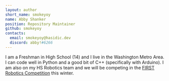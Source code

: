 ```yaml
---
layout: author
short_name: smokeyoy
name: Abby Shanker
position: Repository Maintainer
github: smokeyoy
contacts:
  email: smokeyoy@hasidic.dev
  discord: abby!#6266
---
```


I am a Freshman in High School (14) and I live in the Washington Metro Area. I can code well in Python and a good bit of C++ (specifically with Arduino). I am also on my HS Robotics team and we will be competing in the [FIRST Robotics Competition](https://www.firstinspires.org/) this winter.
<!--
![Screenshot 2023-02-11 2 17 15 PM](https://user-images.githubusercontent.com/14003326/218277044-f0af221a-7e2c-4d71-99aa-e68dd5edaaab.png)
-->
